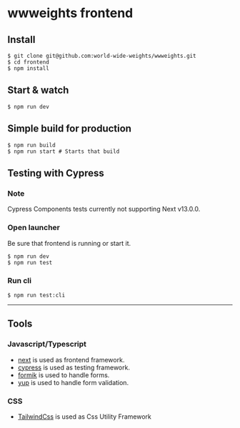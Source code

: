 # wwweights frontend

## Install

    $ git clone git@github.com:world-wide-weights/wwweights.git
    $ cd frontend
    $ npm install

## Start & watch

    $ npm run dev

## Simple build for production

    $ npm run build
    $ npm run start # Starts that build

## Testing with Cypress
### Note
Cypress Components tests currently not supporting Next v13.0.0.

### Open launcher
Be sure that frontend is running or start it.

    $ npm run dev
    $ npm run test

### Run cli

    $ npm run test:cli
---

## Tools

### Javascript/Typescript

- [next](https://nextjs.org/) is used as frontend framework.
- [cypress](https://www.cypress.io/) is used as testing framework.
- [formik](https://formik.org/) is used to handle forms.
- [yup](https://www.npmjs.com/package/yup) is used to handle form validation.

### CSS
- [TailwindCss](https://tailwindcss.com/) is used as Css Utility Framework